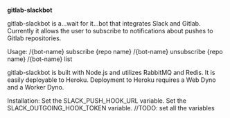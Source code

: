 **gitlab-slackbot**

gitlab-slackbot is a...wait for it...bot that integrates Slack and Gitlab.  Currently it allows the user to subscribe to notifications about pushes to Gitlab repositories.

Usage:
/{bot-name} subscribe {repo name}
/{bot-name} unsubscribe {repo name}
/{bot-name} list

gitlab-slackbot is built with Node.js and utilizes RabbitMQ and Redis.  It is easily deployable to Heroku.  Deployment to Heroku requires a Web Dyno and a Worker Dyno.

Installation:
Set the SLACK_PUSH_HOOK_URL variable.
Set the SLACK_OUTGOING_HOOK_TOKEN variable.
//TODO: set all the variables

